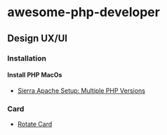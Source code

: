 # awesome-php-developer

## Design UX/UI

### Installation

#### Install PHP MacOs
* [Sierra Apache Setup: Multiple PHP Versions](https://getgrav.org/blog/macos-sierra-apache-multiple-php-versions)

### Card
* [Rotate Card](http://demos.creative-tim.com/rotating-card)
